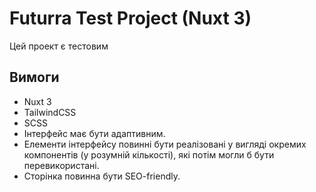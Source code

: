 # Futurra Test Project (Nuxt 3)

Цей проект є тестовим

## Вимоги

- Nuxt 3
- TailwindCSS
- SCSS
- Інтерфейс має бути адаптивним.
- Елементи інтерфейсу повинні бути реалізовані у вигляді окремих компонентів (у розумній кількості), які потім могли б бути перевикористані.
- Сторінка повинна бути SEO-friendly.
